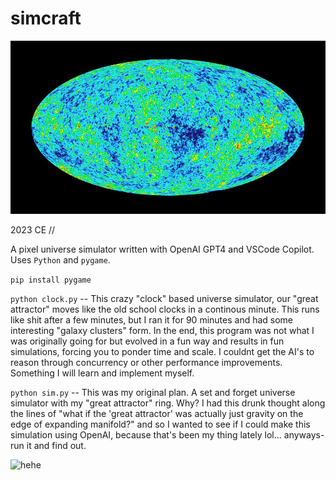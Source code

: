 # simcraft
![hehe](/assets/cmb.jpg)

2023 CE //

A pixel universe simulator written with OpenAI GPT4 and VSCode Copilot. Uses `Python` and `pygame`.

```pip install pygame```

```python clock.py``` -- This crazy "clock" based universe simulator, our "great attractor" moves like the old school clocks in a continous minute. This runs like shit after a few minutes, but I ran it for 90 minutes and had some interesting "galaxy clusters" form. In the end, this program was not what I was originally going for but evolved in a fun way and results in fun simulations, forcing you to ponder time and scale. I couldnt get the AI's to reason through concurrency or other performance improvements. Something I will learn and implement myself.

```python sim.py``` -- This was my original plan. A set and forget universe simulator with my "great attractor" ring. Why? I had this drunk thought along the lines of "what if the 'great attractor' was actually just gravity on the edge of expanding manifold?" and so I wanted to see if I could make this simulation using OpenAI, because that's been my thing lately lol... anyways- run it and find out.

![hehe](/assets/demo_171123.gif)